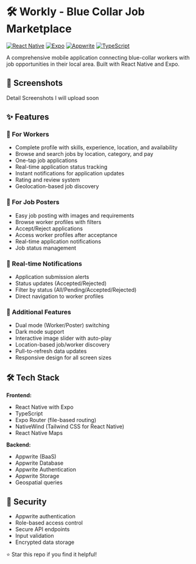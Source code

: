 # 🛠️ Workly - Blue Collar Job Marketplace

[![React Native](https://img.shields.io/badge/React%20Native-0.74-blue.svg)](https://reactnative.dev/)
[![Expo](https://img.shields.io/badge/Expo-SDK%2054-000020.svg)](https://expo.dev/)
[![Appwrite](https://img.shields.io/badge/Appwrite-Backend-f02e65.svg)](https://appwrite.io/)
[![TypeScript](https://img.shields.io/badge/TypeScript-5.0-blue.svg)](https://www.typescriptlang.org/)

A comprehensive mobile application connecting blue-collar workers with job opportunities in their local area. Built with React Native and Expo.

## 📱 Screenshots
Detail Screenshots I will upload soon
## ✨ Features

### 👷 For Workers
- Complete profile with skills, experience, location, and availability
- Browse and search jobs by location, category, and pay
- One-tap job applications
- Real-time application status tracking
- Instant notifications for application updates
- Rating and review system
- Geolocation-based job discovery

### 💼 For Job Posters
- Easy job posting with images and requirements
- Browse worker profiles with filters
- Accept/Reject applications
- Access worker profiles after acceptance
- Real-time application notifications
- Job status management

### 🔔 Real-time Notifications
- Application submission alerts
- Status updates (Accepted/Rejected)
- Filter by status (All/Pending/Accepted/Rejected)
- Direct navigation to worker profiles

### 🎨 Additional Features
- Dual mode (Worker/Poster) switching
- Dark mode support
- Interactive image slider with auto-play
- Location-based job/worker discovery
- Pull-to-refresh data updates
- Responsive design for all screen sizes

## 🛠️ Tech Stack

**Frontend:**
- React Native with Expo
- TypeScript
- Expo Router (file-based routing)
- NativeWind (Tailwind CSS for React Native)
- React Native Maps

**Backend:**
- Appwrite (BaaS)
- Appwrite Database
- Appwrite Authentication
- Appwrite Storage
- Geospatial queries

## 🔐 Security

- Appwrite authentication
- Role-based access control
- Secure API endpoints
- Input validation
- Encrypted data storage

⭐ Star this repo if you find it helpful!
